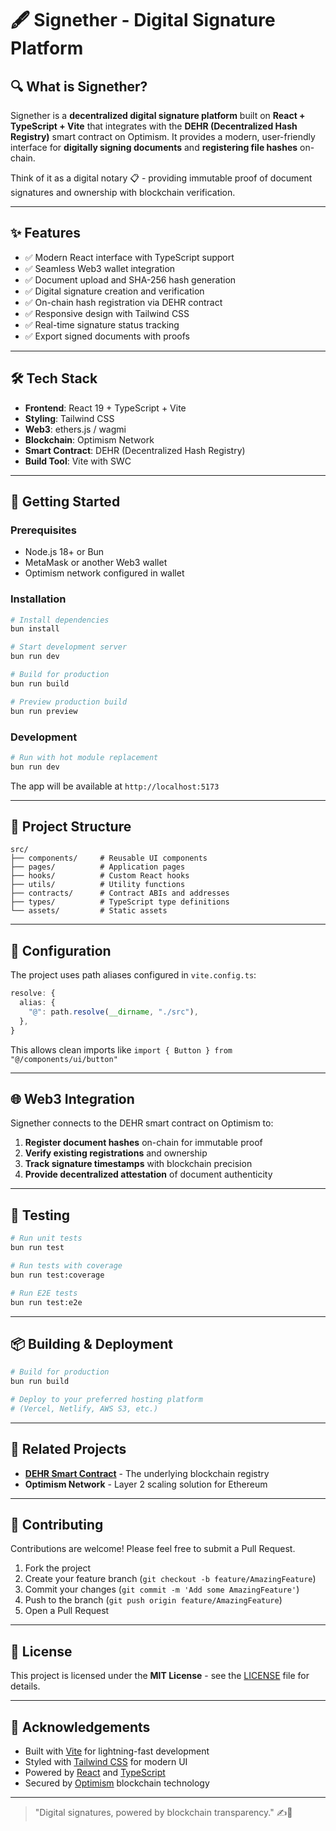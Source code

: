 # 🖋️ Signether - Digital Signature Platform

## 🔍 What is Signether?

Signether is a **decentralized digital signature platform** built on **React + TypeScript + Vite** that integrates with the **DEHR (Decentralized Hash Registry)** smart contract on Optimism. It provides a modern, user-friendly interface for **digitally signing documents** and **registering file hashes** on-chain.

Think of it as a digital notary 📋 - providing immutable proof of document signatures and ownership with blockchain verification.

---

## ✨ Features

- ✅ Modern React interface with TypeScript support  
- ✅ Seamless Web3 wallet integration  
- ✅ Document upload and SHA-256 hash generation  
- ✅ Digital signature creation and verification  
- ✅ On-chain hash registration via DEHR contract  
- ✅ Responsive design with Tailwind CSS  
- ✅ Real-time signature status tracking  
- ✅ Export signed documents with proofs  

---

## 🛠️ Tech Stack

- **Frontend**: React 19 + TypeScript + Vite  
- **Styling**: Tailwind CSS  
- **Web3**: ethers.js / wagmi  
- **Blockchain**: Optimism Network  
- **Smart Contract**: DEHR (Decentralized Hash Registry)  
- **Build Tool**: Vite with SWC  

---

## 🚀 Getting Started

### Prerequisites

- Node.js 18+ or Bun  
- MetaMask or another Web3 wallet  
- Optimism network configured in wallet  

### Installation

```bash
# Install dependencies
bun install

# Start development server
bun run dev

# Build for production
bun run build

# Preview production build
bun run preview
```

### Development

```bash
# Run with hot module replacement
bun run dev
```

The app will be available at `http://localhost:5173`

---

## 📁 Project Structure

```
src/
├── components/     # Reusable UI components
├── pages/          # Application pages
├── hooks/          # Custom React hooks
├── utils/          # Utility functions
├── contracts/      # Contract ABIs and addresses
├── types/          # TypeScript type definitions
└── assets/         # Static assets
```

---

## 🔧 Configuration

The project uses path aliases configured in `vite.config.ts`:

```typescript
resolve: {
  alias: {
    "@": path.resolve(__dirname, "./src"),
  },
}
```

This allows clean imports like `import { Button } from "@/components/ui/button"`

---

## 🌐 Web3 Integration

Signether connects to the DEHR smart contract on Optimism to:

1. **Register document hashes** on-chain for immutable proof  
2. **Verify existing registrations** and ownership  
3. **Track signature timestamps** with blockchain precision  
4. **Provide decentralized attestation** of document authenticity  

---

## 🧪 Testing

```bash
# Run unit tests
bun run test

# Run tests with coverage
bun run test:coverage

# Run E2E tests
bun run test:e2e
```

---

## 📦 Building & Deployment

```bash
# Build for production
bun run build

# Deploy to your preferred hosting platform
# (Vercel, Netlify, AWS S3, etc.)
```

---

## 🔗 Related Projects

- **[DEHR Smart Contract](/root/Projects/Signether/DEHR)** - The underlying blockchain registry  
- **Optimism Network** - Layer 2 scaling solution for Ethereum  

---

## 🤝 Contributing

Contributions are welcome! Please feel free to submit a Pull Request.

1. Fork the project  
2. Create your feature branch (`git checkout -b feature/AmazingFeature`)  
3. Commit your changes (`git commit -m 'Add some AmazingFeature'`)  
4. Push to the branch (`git push origin feature/AmazingFeature`)  
5. Open a Pull Request  

---

## 📜 License

This project is licensed under the **MIT License** - see the [LICENSE](LICENSE) file for details.

---

## 🙏 Acknowledgements

- Built with [Vite](https://vitejs.dev/) for lightning-fast development  
- Styled with [Tailwind CSS](https://tailwindcss.com/) for modern UI  
- Powered by [React](https://reactjs.org/) and [TypeScript](https://www.typescriptlang.org/)  
- Secured by [Optimism](https://optimism.io/) blockchain technology  

---

> "Digital signatures, powered by blockchain transparency." ✍️🔗